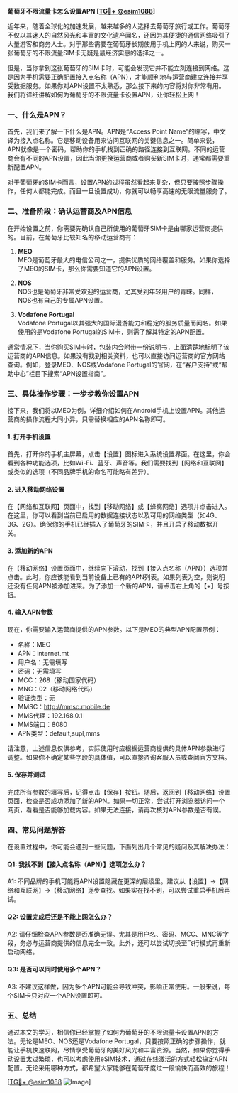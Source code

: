 **葡萄牙不限流量卡怎么设置APN [[TG💪+ @esim1088](https://t.me/s/esim1088)]**

近年来，随着全球化的加速发展，越来越多的人选择去葡萄牙旅行或工作。葡萄牙不仅以其迷人的自然风光和丰富的文化遗产闻名，还因为其便捷的通信网络吸引了大量游客和商务人士。对于那些需要在葡萄牙长期使用手机上网的人来说，购买一张葡萄牙的不限流量SIM卡无疑是最经济实惠的选择之一。

但是，当你拿到这张葡萄牙的SIM卡时，可能会发现它并不能立刻连接到网络。这是因为手机需要正确配置接入点名称（APN），才能顺利地与运营商建立连接并享受数据服务。如果你对APN设置不太熟悉，那么接下来的内容将对你非常有用。我们将详细讲解如何为葡萄牙的不限流量卡设置APN，让你轻松上网！

### 一、什么是APN？

首先，我们来了解一下什么是APN。APN是“Access Point Name”的缩写，中文译为接入点名称。它是移动设备用来访问互联网的关键信息之一。简单来说，APN就像是一个密码，帮助你的手机找到正确的路径连接到互联网。不同的运营商会有不同的APN设置，因此当你更换运营商或者购买新SIM卡时，通常都需要重新配置APN。

对于葡萄牙的SIM卡而言，设置APN的过程虽然看起来复杂，但只要按照步骤操作，任何人都能完成。而且一旦设置成功，你就可以畅享高速的无限流量服务了。

### 二、准备阶段：确认运营商及APN信息

在开始设置之前，你需要先确认自己所使用的葡萄牙SIM卡是由哪家运营商提供的。目前，在葡萄牙比较知名的移动运营商有：

1. **MEO**  
   MEO是葡萄牙最大的电信公司之一，提供优质的网络覆盖和服务。如果你选择了MEO的SIM卡，那么你需要知道它的APN设置。

2. **NOS**  
   NOS也是葡萄牙非常受欢迎的运营商，尤其受到年轻用户的青睐。同样，NOS也有自己的专属APN设置。

3. **Vodafone Portugal**  
   Vodafone Portugal以其强大的国际漫游能力和稳定的服务质量而闻名。如果使用的是Vodafone Portugal的SIM卡，则需了解其特定的APN配置。

通常情况下，当你购买SIM卡时，包装内会附带一份说明书，上面清楚地标明了该运营商的APN信息。如果没有找到相关资料，也可以直接访问运营商的官方网站查询。例如，登录MEO、NOS或Vodafone Portugal的官网，在“客户支持”或“帮助中心”栏目下搜索“APN设置指南”。

### 三、具体操作步骤：一步步教你设置APN

接下来，我们将以MEO为例，详细介绍如何在Android手机上设置APN。其他运营商的操作流程大同小异，只需替换相应的APN名称即可。

#### 1. 打开手机设置

首先，打开你的手机主屏幕，点击【设置】图标进入系统设置界面。在这里，你会看到各种功能选项，比如Wi-Fi、蓝牙、声音等。我们需要找到【网络和互联网】或类似的选项（不同品牌手机的命名可能略有差异）。

#### 2. 进入移动网络设置

在【网络和互联网】页面中，找到【移动网络】或【蜂窝网络】选项并点击进入。在这里，你可以看到当前已启用的数据连接状态以及可用的网络类型（如4G、3G、2G）。确保你的手机已经插入了葡萄牙的SIM卡，并且开启了移动数据开关。

#### 3. 添加新的APN

在【移动网络】设置页面中，继续向下滚动，找到【接入点名称（APN）】选项并点击。此时，你应该能看到当前设备上已有的APN列表。如果列表为空，则说明还没有任何APN被添加进来。为了添加一个新的APN，请点击右上角的【+】号按钮。

#### 4. 输入APN参数

现在，你需要输入运营商提供的APN参数。以下是MEO的典型APN配置示例：

- 名称：MEO
- APN：internet.mt
- 用户名：无需填写
- 密码：无需填写
- MCC：268（移动国家代码）
- MNC：02（移动网络代码）
- 验证类型：无
- MMSC：http://mmsc.mobile.de
- MMS代理：192.168.0.1
- MMS端口：8080
- APN类型：default,supl,mms

请注意，上述信息仅供参考，实际使用时应根据运营商提供的具体APN参数进行调整。如果你不确定某些字段的具体值，可以直接咨询客服人员或查阅官方文档。

#### 5. 保存并测试

完成所有参数的填写后，记得点击【保存】按钮。随后，返回到【移动网络】设置页面，检查是否成功添加了新的APN。如果一切正常，尝试打开浏览器访问一个网页，看看是否能够加载内容。如果无法连接，请再次核对APN参数是否有误。

### 四、常见问题解答

在设置过程中，你可能会遇到一些问题，下面列出几个常见的疑问及其解决办法：

#### Q1: 我找不到【接入点名称（APN）】选项怎么办？
A1: 不同品牌的手机可能将APN设置隐藏在更深的层级里。建议从【设置】→【网络和互联网】→【移动网络】逐步查找。如果实在找不到，可以尝试重启手机后再试。

#### Q2: 设置完成后还是不能上网怎么办？
A2: 请仔细检查APN参数是否准确无误。尤其是用户名、密码、MCC、MNC等字段，务必与运营商提供的信息完全一致。此外，还可以尝试切换至飞行模式再重新启动网络。

#### Q3: 是否可以同时使用多个APN？
A3: 不建议这样做，因为多个APN可能会导致冲突，影响正常使用。一般来说，每个SIM卡只对应一个APN设置即可。

### 五、总结

通过本文的学习，相信你已经掌握了如何为葡萄牙的不限流量卡设置APN的方法。无论是MEO、NOS还是Vodafone Portugal，只要按照正确的步骤操作，就能让手机快速联网，尽情享受葡萄牙的美好风光和丰富资源。当然，如果你觉得手动设置太过繁琐，也可以考虑使用eSIM技术，通过在线激活的方式轻松搞定APN配置。无论采用哪种方式，都希望大家能够在葡萄牙度过一段愉快而高效的旅程！

[[TG💪+ @esim1088](https://t.me/s/esim1088) ![Image](https://i.postimg.cc/4NQfJmqS/Snipaste-2025-05-13-00-14-12.png)]